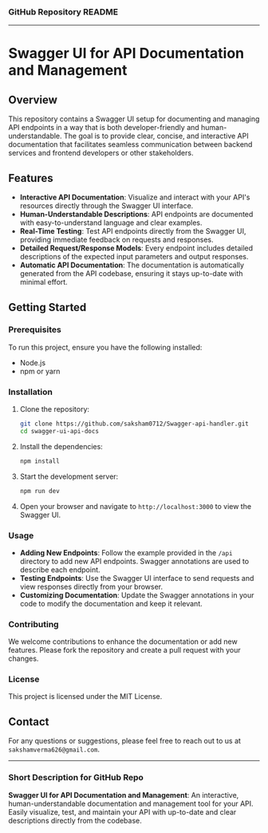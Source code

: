 ### GitHub Repository README

---

# Swagger UI for API Documentation and Management

## Overview

This repository contains a Swagger UI setup for documenting and managing API endpoints in a way that is both developer-friendly and human-understandable. The goal is to provide clear, concise, and interactive API documentation that facilitates seamless communication between backend services and frontend developers or other stakeholders.

## Features

- **Interactive API Documentation**: Visualize and interact with your API's resources directly through the Swagger UI interface.
- **Human-Understandable Descriptions**: API endpoints are documented with easy-to-understand language and clear examples.
- **Real-Time Testing**: Test API endpoints directly from the Swagger UI, providing immediate feedback on requests and responses.
- **Detailed Request/Response Models**: Every endpoint includes detailed descriptions of the expected input parameters and output responses.
- **Automatic API Documentation**: The documentation is automatically generated from the API codebase, ensuring it stays up-to-date with minimal effort.

## Getting Started

### Prerequisites

To run this project, ensure you have the following installed:

- Node.js
- npm or yarn

### Installation

1. Clone the repository:

   ```bash
   git clone https://github.com/saksham0712/Swagger-api-handler.git
   cd swagger-ui-api-docs
   ```

2. Install the dependencies:

   ```bash
   npm install
   ```

3. Start the development server:

   ```bash
   npm run dev
   ```

4. Open your browser and navigate to `http://localhost:3000` to view the Swagger UI.

### Usage

- **Adding New Endpoints**: Follow the example provided in the `/api` directory to add new API endpoints. Swagger annotations are used to describe each endpoint.
- **Testing Endpoints**: Use the Swagger UI interface to send requests and view responses directly from your browser.
- **Customizing Documentation**: Update the Swagger annotations in your code to modify the documentation and keep it relevant.

### Contributing

We welcome contributions to enhance the documentation or add new features. Please fork the repository and create a pull request with your changes.

### License

This project is licensed under the MIT License.

## Contact

For any questions or suggestions, please feel free to reach out to us at `sakshamverma626@gmail.com`.

---

### Short Description for GitHub Repo

**Swagger UI for API Documentation and Management**: An interactive, human-understandable documentation and management tool for your API. Easily visualize, test, and maintain your API with up-to-date and clear descriptions directly from the codebase.
